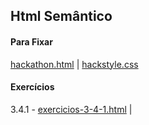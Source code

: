 ## Html Semântico

#### Para Fixar

[hackathon.html](hackathon.html) | [hackstyle.css](hackstyle.css)

#### Exercícios

3.4.1 - [exercicios-3-4-1.html](exercicios-3-4-1.html) | []()